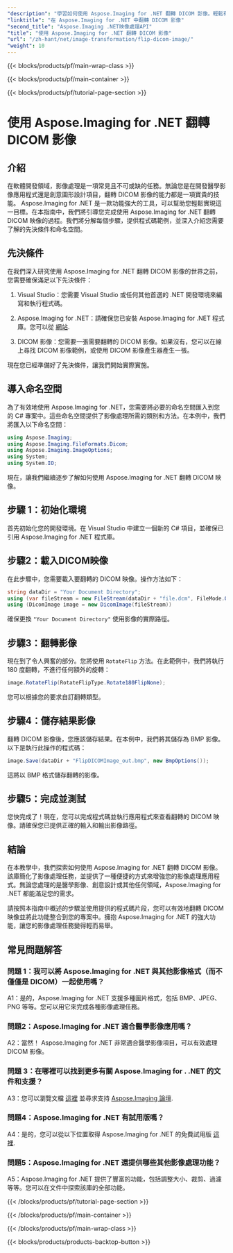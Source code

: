 ```yaml
---
"description": "學習如何使用 Aspose.Imaging for .NET 翻轉 DICOM 影像。輕鬆有效率地處理醫療及其他應用領域的影像。"
"linktitle": "在 Aspose.Imaging for .NET 中翻轉 DICOM 影像"
"second_title": "Aspose.Imaging .NET映像處理API"
"title": "使用 Aspose.Imaging for .NET 翻轉 DICOM 影像"
"url": "/zh-hant/net/image-transformation/flip-dicom-image/"
"weight": 10
---
```


{{< blocks/products/pf/main-wrap-class >}}

{{< blocks/products/pf/main-container >}}

{{< blocks/products/pf/tutorial-page-section >}}

# 使用 Aspose.Imaging for .NET 翻轉 DICOM 影像

## 介紹

在軟體開發領域，影像處理是一項常見且不可或缺的任務。無論您是在開發醫學影像應用程式還是創意圖形設計項目，翻轉 DICOM 影像的能力都是一項寶貴的技能。 Aspose.Imaging for .NET 是一款功能強大的工具，可以幫助您輕鬆實現這一目標。在本指南中，我們將引導您完成使用 Aspose.Imaging for .NET 翻轉 DICOM 映像的過程。我們將分解每個步驟，提供程式碼範例，並深入介紹您需要了解的先決條件和命名空間。

## 先決條件

在我們深入研究使用 Aspose.Imaging for .NET 翻轉 DICOM 影像的世界之前，您需要確保滿足以下先決條件：

1. Visual Studio：您需要 Visual Studio 或任何其他首選的 .NET 開發環境來編寫和執行程式碼。

2. Aspose.Imaging for .NET：請確保您已安裝 Aspose.Imaging for .NET 程式庫。您可以從 [網站](https://releases。aspose.com/imaging/net/).

3. DICOM 影像：您需要一張需要翻轉的 DICOM 影像。如果沒有，您可以在線上尋找 DICOM 影像範例，或使用 DICOM 影像產生器產生一張。

現在您已經準備好了先決條件，讓我們開始實際實施。

## 導入命名空間

為了有效地使用 Aspose.Imaging for .NET，您需要將必要的命名空間匯入到您的 C# 專案中。這些命名空間提供了影像處理所需的類別和方法。在本例中，我們將匯入以下命名空間：

```csharp
using Aspose.Imaging;
using Aspose.Imaging.FileFormats.Dicom;
using Aspose.Imaging.ImageOptions;
using System;
using System.IO;
```

現在，讓我們繼續逐步了解如何使用 Aspose.Imaging for .NET 翻轉 DICOM 映像。

## 步驟 1：初始化環境

首先初始化您的開發環境。在 Visual Studio 中建立一個新的 C# 項目，並確保已引用 Aspose.Imaging for .NET 程式庫。

## 步驟2：載入DICOM映像

在此步驟中，您需要載入要翻轉的 DICOM 映像。操作方法如下：

```csharp
string dataDir = "Your Document Directory";
using (var fileStream = new FileStream(dataDir + "file.dcm", FileMode.Open, FileAccess.Read))
using (DicomImage image = new DicomImage(fileStream))
```

確保更換 `"Your Document Directory"` 使用影像的實際路徑。

## 步驟3：翻轉影像

現在到了令人興奮的部分。您將使用 `RotateFlip` 方法。在此範例中，我們將執行 180 度翻轉，不進行任何額外的旋轉：

```csharp
image.RotateFlip(RotateFlipType.Rotate180FlipNone);
```

您可以根據您的要求自訂翻轉類型。

## 步驟4：儲存結果影像

翻轉 DICOM 影像後，您應該儲存結果。在本例中，我們將其儲存為 BMP 影像。以下是執行此操作的程式碼：

```csharp
image.Save(dataDir + "FlipDICOMImage_out.bmp", new BmpOptions());
```

這將以 BMP 格式儲存翻轉的影像。

## 步驟5：完成並測試

您快完成了！現在，您可以完成程式碼並執行應用程式來查看翻轉的 DICOM 映像。請確保您已提供正確的輸入和輸出影像路徑。

## 結論

在本教學中，我們探索如何使用 Aspose.Imaging for .NET 翻轉 DICOM 影像。該庫簡化了影像處理任務，並提供了一種便捷的方式來增強您的影像處理應用程式。無論您處理的是醫學影像、創意設計或其他任何領域，Aspose.Imaging for .NET 都能滿足您的需求。

請按照本指南中概述的步驟並使用提供的程式碼片段，您可以有效地翻轉 DICOM 映像並將此功能整合到您的專案中。擁抱 Aspose.Imaging for .NET 的強大功能，讓您的影像處理任務變得輕而易舉。

## 常見問題解答

### 問題 1：我可以將 Aspose.Imaging for .NET 與其他影像格式（而不僅僅是 DICOM）一起使用嗎？
A1：是的，Aspose.Imaging for .NET 支援多種圖片格式，包括 BMP、JPEG、PNG 等等。您可以用它來完成各種影像處理任務。

### 問題2：Aspose.Imaging for .NET 適合醫學影像應用嗎？
A2：當然！ Aspose.Imaging for .NET 非常適合醫學影像項目，可以有效處理 DICOM 影像。

### 問題 3：在哪裡可以找到更多有關 Aspose.Imaging for . .NET 的文件和支援？
A3：您可以瀏覽文檔 [這裡](https://reference.aspose.com/imaging/net/) 並尋求支持 [Aspose.Imaging 論壇](https://forum。aspose.com/).

### 問題4：Aspose.Imaging for .NET 有試用版嗎？
A4：是的，您可以從以下位置取得 Aspose.Imaging for .NET 的免費試用版 [這裡](https://releases。aspose.com/).

### 問題5：Aspose.Imaging for .NET 還提供哪些其他影像處理功能？
A5：Aspose.Imaging for .NET 提供了豐富的功能，包括調整大小、裁剪、過濾等等。您可以在文件中探索該庫的全部功能。

{{< /blocks/products/pf/tutorial-page-section >}}

{{< /blocks/products/pf/main-container >}}

{{< /blocks/products/pf/main-wrap-class >}}

{{< blocks/products/products-backtop-button >}}